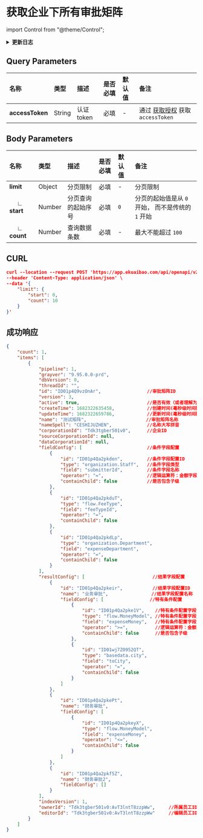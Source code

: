 # 获取企业下所有审批矩阵

import Control from "@theme/Control";

<Control
method="POST"
url="/api/openapi/v2/matrix/search"
/>

<details>
  <summary><b>更新日志</b></summary>
  <div>

  [**1.27.0**](/updateLog/update-log#1270) -> 🆕 新增了本接口。<br/>
  
  </div>
</details>

## Query Parameters

| 名称 | 类型 | 描述 | 是否必填 | 默认值 | 备注 |
| :--- | :--- | :--- | :--- |:--- | :--- |
| **accessToken** | String | 认证token	    | 必填 | - | 通过 [获取授权](/docs/open-api/getting-started/auth) 获取 `accessToken` |

## Body Parameters

| 名称         | 类型     | 描述    | 是否必填 | 默认值 | 备注       |
|:-----------|:-------|:------| :--- |:----|:---------|
| **limit**  | Object | 分页限制  | 必填  | -   | 分页限制     |
| **&emsp; ∟ start**  | Number | 分页查询的起始序号	 | 必填  | `0` | 分页的起始值是从 `0` 开始， 而不是传统的 `1` 开始 |
| **&emsp; ∟ count**  | Number | 查询数据条数		     | 必填  | -   | 最大不能超过 `100` |

## CURL
```json
curl --location --request POST 'https://app.ekuaibao.com/api/openapi/v2/matrix/search?accessToken=ID01vIvmPOlSCi%3ATdk3tgber501v0' \
--header 'Content-Type: application/json' \
--data '{
    "limit": {
        "start": 0,
        "count": 10
    }
}'
```

## 成功响应
```json
{
    "count": 1,
    "items": [
        {
            "pipeline": 1,
            "grayver": "9.95.0.0-prd",
            "dbVersion": 0,
            "threadId": "",
            "id": "ID01p4Q9vzOnAr",                 //审批矩阵ID
            "version": 3,
            "active": true,                         //是否有效（或者理解为是否被删除） true：有效，false：无效
            "createTime": 1682322635458,            //创建时间(毫秒级时间戳)
            "updateTime": 1682322659786,            //更新时间(毫秒级时间戳)
            "name": "测试矩阵",                      //审批矩阵名称
            "nameSpell": "CESHIJUZHEN",             //名称大写拼音
            "corporationId": "Tdk3tgber501v0",      //企业ID
            "sourceCorporationId": null,
            "dataCorporationId": null,
            "fieldConfig": [                        //条件字段配置
                {
                    "id": "ID01p4Qa2pkden",         //条件字段配置ID
                    "type": "organization.Staff",   //条件字段类型
                    "field": "submitterId",         //条件字段名称
                    "operator": "=",                //逻辑运算符：金额字段、数字字段逻辑符可选≥><≤，其他字段默认为等于
                    "containChild": false           //是否包含子级
                },
                {
                    "id": "ID01p4Qa2pkduT",
                    "type": "flow.FeeType",
                    "field": "feeTypeId",
                    "operator": "=",
                    "containChild": false
                },
                {
                    "id": "ID01p4Qa2pkdLp",
                    "type": "organization.Department",
                    "field": "expenseDepartment",
                    "operator": "=",
                    "containChild": false
                }
            ],
            "resultConfig": [                         //结果字段配置
                {
                    "id": "ID01p4Qa2pkeir",           //结果字段配置ID
                    "name": "业务审批",                //结果字段配置名称
                    "fieldConfig": [                 //特有条件配置
                        {
                            "id": "ID01p4Qa2pke1V",    //特有条件配置字段ID  
                            "type": "flow.MoneyModel", //特有条件配置字段类型
                            "field": "expenseMoney",   //特有条件配置字段名称  
                            "operator": ">=",          //逻辑运算符：金额字段、数字字段逻辑符可选≥><≤，其他字段默认为等于
                            "containChild": false      //是否包含子级
                        },
                        {
                            "id": "ID01wj7Z0952QT",
                            "type": "basedata.city",
                            "field": "toCity",
                            "operator": "=",
                            "containChild": false
                        }
                    ]
                },
                {
                    "id": "ID01p4Qa2pkePt",
                    "name": "财务审批",
                    "fieldConfig": [
                        {
                            "id": "ID01p4Qa2pkeyX",
                            "type": "flow.MoneyModel",
                            "field": "expenseMoney",
                            "operator": "<=",
                            "containChild": false
                        }
                    ]
                },
                {
                    "id": "ID01p4Qa2pkf5Z",
                    "name": "财务审批2",
                    "fieldConfig": []
                }
            ],
            "indexVersion": 1,
            "ownerId": "Tdk3tgber501v0:AvT3lntT8zzpWw",     //所属员工ID
            "editorId": "Tdk3tgber501v0:AvT3lntT8zzpWw"     //编辑员工ID
        }
    ]
}
```


